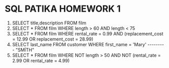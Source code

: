 # SQL PATIKA HOMEWORK 1

1. SELECT title,description FROM film
2. SELECT * FROM film WHERE length > 60 AND length < 75
3. SELECT * FROM film WHERE rental_rate = 0.99 AND (replacement_cost = 12.99 OR replacement_cost = 28.99)
4. SELECT last_name FROM customer WHERE first_name = 'Mary' --------- "SMİTH"
5. SELECT * FROM film WHERE NOT length > 50 AND NOT (rental_rate = 2.99 OR rental_rate = 4.99)
